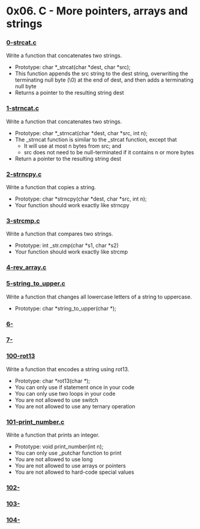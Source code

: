 # 0x06. C - More pointers, arrays and strings

### [0-strcat.c](https://github.com/MrGiddy/alx-low_level_programming/blob/main/0x06-pointers_arrays_strings/0-strcat.c)
Write a function that concatenates two strings.
* Prototype: char \*\_strcat(char \*dest, char \*src);
* This function appends the src string to the dest string, overwriting the terminating null byte (\0) at the end of dest, and then adds a terminating null byte
* Returns a pointer to the resulting string dest

### [1-strncat.c](https://github.com/MrGiddy/alx-low_level_programming/blob/main/0x06-pointers_arrays_strings/1-strncat.c)
Write a function that concatenates two strings.
* Prototype: char \*\_strncat(char \*dest, char \*src, int n);
* The \_strncat function is similar to the \_strcat function, except that
    * It will use at most n bytes from src; and
    * src does not need to be null-terminated if it contains n or more bytes
* Return a pointer to the resulting string dest

### [2-strncpy.c](https://github.com/MrGiddy/alx-low_level_programming/blob/main/0x06-pointers_arrays_strings/2-strncpy.c)
Write a function that copies a string.
* Prototype: char \*strncpy(char \*dest, char \*src, int n);
* Your function should work exactly like strncpy

### [3-strcmp.c](https://github.com/MrGiddy/alx-low_level_programming/blob/main/0x06-pointers_arrays_strings/3-strcmp.c)
Write a function that compares two strings.
* Prototype: int \_str.cmp(char \*s1, char \*s2)
* Your function should work exactly like strcmp

### [4-rev_array.c]()

### [5-string_to_upper.c](https://github.com/MrGiddy/alx-low_level_programming/blob/main/0x06-pointers_arrays_strings/5-string_toupper.c)
Write a function that changes all lowercase letters of a string to uppercase.
* Prototype: char \*string_to_upper(char \*);

### [6-]()

### [7-]()

### [100-rot13](https://github.com/MrGiddy/alx-low_level_programming/blob/main/0x06-pointers_arrays_strings/100-rot13.c)
Write a function that encodes a string using rot13.
* Prototype: char \*rot13(char \*);
* You can only use if statement once in your code
* You can only use two loops in your code
* You are not allowed to use switch
* You are not allowed to use any ternary operation

### [101-print_number.c](https://github.com/MrGiddy/alx-low_level_programming/blob/d0cbb9512db7fe6347cbf18686fdd65b98db73f1/0x06-pointers_arrays_strings/101-print_number.c)
Write a function that prints an integer.
* Prototype: void print_number(int n);
* You can only use \_putchar function to print
* You are not allowed to use long
* You are not allowed to use arrays or pointers
* You are not allowed to hard-code special values

### [102-]()

### [103-]()

### [104-]()
